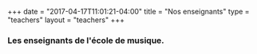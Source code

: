 +++
date = "2017-04-17T11:01:21-04:00"
title = "Nos enseignants"
type = "teachers"
layout = "teachers"
+++

### Les enseignants de l'école de musique.
